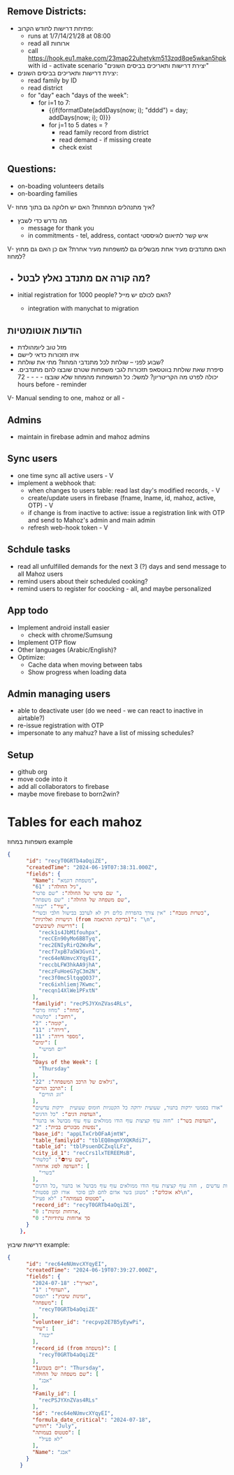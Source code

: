 ## Remove Districts:

- פתיחת דרישות לחודש הקרוב:
  - runs at 1/7/14/21/28 at 08:00
  - read all ארוחות
  - call https://hook.eu1.make.com/23map22uhetykm513zqd8qe5wkan5hpk with id - activate scenario "יצירת דרישות ותאריכים בביסים השונים"
- יצירת דרישות ותאריכים בביסים השונים:
  - read family by ID
  - read district
  - for "day" each "days of the week":
    - for i=1 to 7:
      - {{if(formatDate(addDays(now; i); "dddd") = day; addDays(now; i); 0)}}
      - for j=1 to 5
        dates = ?
        - read family record from district
        - read demand - if missing create
        - check exist




## Questions:
 - on-boading volunteers
   details
 - on-boarding families
  


V- איך מתנהלים המחוזות? האם יש חלוקה גם בתוך מחוז?

- מה נדרש כדי לשבץ
  - message for thank you
  - in commitments - tel, address, contact איש קשר לתיאום לוגיססטי

V- האם מתנדבים מעיר אחת מבשלים גם למשפחות מעיר אחרת? אם כן האם גם מחוץ למחוז?
- מה קורה אם מתנדב נאלץ לבטל?
  - 



- initial registration for 1000 people? האם לכולם יש מייל?
  - integration with manychat to migration

## הודעות אוטומטיות
- מזל טוב ליומהולדת
- איזו תזכורות כדאי ליישם
- שבוע לפני – שולחת לכל מתנדבי המחוז? מתי את שולחת?
- סיפרת שאת שולחת בווטסאפ תזכורות לגבי משפחות שטרם שובצו להם מתנדבים. יכולה לפרט מה הקריטריון? למשל: כל המשפחות מהמחוז שלא שובצו - - - - 72 hours before - reminder

V- Manual sending to one, mahoz or all - 


## Admins
- maintain in firebase admin and mahoz admins

## Sync users
- one time sync all active users - V
- implement a webhook that:
  - when changes to users table: read last day's modified records, - V
  - create/update users in firebase (fname, lname, id, mahoz, active, OTP) - V
  - if change is from inactive to active: issue a registration link with OTP and send to Mahoz's admin and main admin
  - refresh web-hook token - V

## Schdule tasks
- read all unfulfilled demands for the next 3 (?) days and send message to all Mahoz users
- remind users about their scheduled cooking?
- remind users to register for coocking - all, and maybe personalized

## App todo
- Implement android install easier
    - check with chrome/Sumsung
- Implement OTP flow
- Other languages (Arabic/English)?
- Optimize: 
  - Cache data when moving between tabs
  - Show progress when loading data


## Admin managing users
- able to deactivate user (do we need - we can react to inactive in airtable?)
- re-issue registration with OTP
- impersonate to any mahuz? have a list of missing schedules?


## Setup
- github org
- move code into it
- add all collaborators to firebase
- maybe move firebase to born2win?


# Tables for each mahoz
משפחות במחוז
example
```json
{
      "id": "recyT0GRTb4aOqiZE",
      "createdTime": "2024-06-19T07:38:31.000Z",
      "fields": {
        "Name": "משפחת דוגמא",
        "גיל החולה": "61",
        "שם פרטי של החולה": "שם פרטי ",
        "שם משפחה של החולה": "שם משפחה",
        "עיר": "יבנה",
        "כשרות מטבח": "אין צורך בהפרדת כלים רק לא לערבב בבישול חלבי ובשרי",
        "רגישויות ואלרגיות (from בדיקת ההתאמה)": "\n",
        "דרישות לשיבוצים": [
          "reck1s4JbM1fouhpx",
          "recCEn90yMo6BBTyq",
          "rec2ENIyRirQ2WxRw",
          "recf7xpB7a5W3Gvn1",
          "rec64eNUmvcXYqyEI",
          "reccbLFW3hkAA9jhA",
          "reczFuHoeG7gC3m2N",
          "rec3f0mc5ltqqQO37",
          "rec6ixhliemj7Kwmc",
          "recqn14XlWe1PFxtN"
        ],
        "familyid": "recPSJYXnZVas4RLs",
        "מחוז": "מחוז מרכז",
        "רחוב": "כלשהו",
        "קומה": "2",
        "דירה": "11",
        "מספר דירה": "11",
        "ימים": [
          "יום חמישי"
        ],
        "Days of the Week": [
          "Thursday"
        ],
        "גילאים של הרכב המשפחה": "22",
        "הרכב הורים": [
          "זוג הורים"
        ],
        "תוספות": "אורז בסמטי ירקות בתנור, שעועית ירוקה כל הקטניות חומוס שעועית  ירקות עדשים ",
        "העדפות דגים": "כל הדגים",
        "העדפות בשר": "חזה עוף קציצות עוף הודו ממולאים עוף עוף מבושל או בתנור",
        "נפשות מבוגרים בבית": "2",
        "base_id": "appLTxCrbOFaAjmtW",
        "table_familyid": "tblEQ8mqmYXQKRdi7",
        "table_id": "tblPsuenDCZxqlLFz",
        "city_id_1": "recCrs1lxTEREEMsB",
        "שם עיר⛔": "כלשהי",
        "העדפה לסוג ארוחה": [
          "בשרי"
        ],
        "אוהבים לאכול": "אורז בסמטי ירקות בתנור, שעועית ירוקה כל הקטניות חומוס שעועית  ירקות עדשים , חזה עוף קציצות עוף הודו ממולאים עוף עוף מבושל או בתנור ,כל הדגים",
        "לא אוכלים": "מטוגן בשר אדום לחם לבן סוכר  אורז לבן פסטות\n",
        "סטטוס בעמותה": "לא פעיל",
        "record_id": "recyT0GRTb4aOqiZE",
        "ארוחות זמינות": 0,
        "סך ארוחות עתידיות": 0
      }
    },

```


דרישות שיבוץ
example:
```json
{
      "id": "rec64eNUmvcXYqyEI",
      "createdTime": "2024-06-19T07:39:27.000Z",
      "fields": {
        "תאריך": "2024-07-18",
        "תעדוף": "1",
        "זמינות שיבוץ": "תפוס",
        "משפחה": [
          "recyT0GRTb4aOqiZE"
        ],
        "volunteer_id": "recpvp2E7B5yEywPi",
        "עיר": [
          "יבנה"
        ],
        "record_id (from משפחה)": [
          "recyT0GRTb4aOqiZE"
        ],
        "יום בשבוע1": "Thursday",
        "שם משפחה של החולה": [
          "אבג"
        ],
        "Family_id": [
          "recPSJYXnZVas4RLs"
        ],
        "id": "rec64eNUmvcXYqyEI",
        "formula_date_critical": "2024-07-18",
        "חודש": "July",
        "סטטוס בעמותה": [
          "לא פעיל"
        ],
        "Name": "אבג"
      }
    }
```


